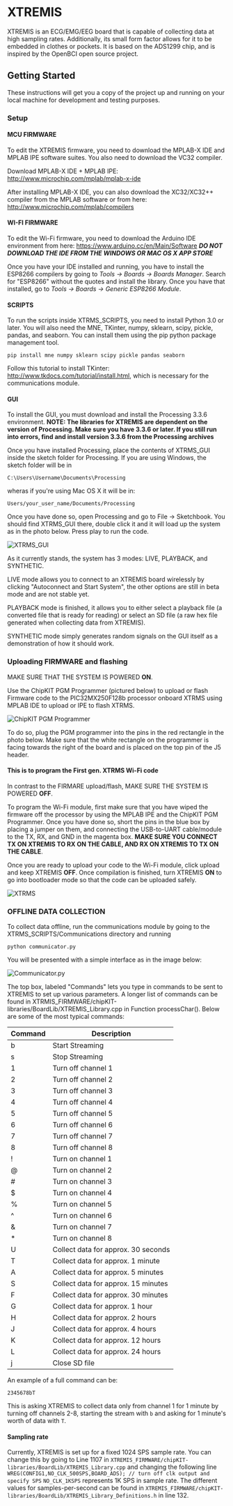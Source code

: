 
# XTREMIS 

XTREMIS is an ECG/EMG/EEG board that is capable of collecting data at high sampling rates. Additionally, its small form factor allows for it to be embedded in clothes or pockets. It is based on the ADS1299 chip, and is inspired by the OpenBCI open source project. 

## Getting Started

These instructions will get you a copy of the project up and running on your local machine for development and testing purposes. 

### Setup
#### MCU FIRMWARE

To edit the XTREMIS firmware, you need to download the MPLAB-X IDE and MPLAB IPE software suites. You also need to download the VC32 compiler.

Download MPLAB-X IDE + MPLAB IPE: http://www.microchip.com/mplab/mplab-x-ide

After installing MPLAB-X IDE, you can also download the XC32/XC32++ compiler from the MPLAB software or from here: http://www.microchip.com/mplab/compilers

#### WI-FI FIRMWARE

To edit the Wi-Fi firmware, you need to download the Arduino IDE environment from here: https://www.arduino.cc/en/Main/Software
***DO NOT DOWNLOAD THE IDE FROM THE WINDOWS OR MAC OS X APP STORE***

Once you have your IDE installed and running, you have to install the ESP8266 compilers by going to *Tools -> Boards -> Boards Manager*. Search for "ESP8266" without the quotes and install the library. Once you have that installed, go to *Tools -> Boards -> Generic ESP8266 Module*.

#### SCRIPTS

To run the scripts inside XTRMS_SCRIPTS, you need to install Python 3.0 or later. You will also need the MNE, TKinter, numpy, sklearn, scipy, pickle, pandas, and seaborn. You can install them using the pip python package management tool.  

```
pip install mne numpy sklearn scipy pickle pandas seaborn
```
Follow this tutorial to install TKinter: http://www.tkdocs.com/tutorial/install.html, which is necessary for the communications module.

#### GUI
To install the GUI, you must download and install the Processing 3.3.6 environment. **NOTE: The libraries for XTREMIS are dependent on the version of Processing. Make sure you have 3.3.6 or later. If you still run into errors, find and install version 3.3.6 from the Processing archives**

Once you have installed Processing, place the contents of XTRMS_GUI inside the sketch folder for Processing. If you are using Windows, the sketch folder will be in 

```
C:\Users\Username\Documents\Processing
```
wheras if you're using Mac OS X it will be in:

```
Users/your_user_name/Documents/Processing
```

Once you have done so, open Processing and go to File -> Sketchbook. You should find XTRMS_GUI there, double click it and it will load up the system as in the photo below. Press play to run the code. 

![XTRMS_GUI](https://i.imgur.com/VVOuvoZ.png)

As it currently stands, the system has 3 modes: LIVE, PLAYBACK, and SYNTHETIC. 

LIVE mode allows you to connect to an XTREMIS board wirelessly by clicking "Autoconnect and Start System", the other options are still in beta mode and are not stable yet. 

PLAYBACK mode is finished, it allows you to either select a playback file (a converted file that is ready for reading) or select an SD file (a raw hex file generated when collecting data from XTREMIS). 

SYNTHETIC mode simply generates random signals on the GUI itself as a demonstration of how it should work. 

### Uploading FIRMWARE and flashing

MAKE SURE THAT THE SYSTEM IS POWERED **ON**. 

Use the ChipKIT PGM Programmer (pictured below) to upload or flash Firmware code to the PIC32MX250F128b processor onboard XTRMS using MPLAB IDE to upload or IPE to flash XTRMS. 

![ChipKIT PGM Programmer](http://chipkit.net/wp-content/uploads/2017/02/chipKIT-Programmer-obl-500-big-500x350.png)
 
To do so, plug the PGM programmer into the pins in the red rectangle in the photo below. Make sure that the white rectangle on the programmer is facing towards the right of the board and is placed on the top pin of the J5 header.  

#### This is to program the First gen. XTRMS Wi-Fi code
In contrast to the FIRMARE upload/flash, MAKE SURE THE SYSTEM IS POWERED **OFF**.

To program the Wi-Fi module, first make sure that you have wiped the firmware off the processor by using the MPLAB IPE and the ChipKIT PGM Programmer. Once you have done so, short the pins in the blue box by placing a jumper on them, and connecting the USB-to-UART cable/module to the TX, RX, and GND in the magenta box. **MAKE SURE YOU CONNECT TX ON XTREMIS TO RX ON THE CABLE, AND RX ON XTREMIS TO TX ON THE CABLE**.

Once you are ready to upload your code to the Wi-Fi module, click upload and keep XTREMIS **OFF**. Once compilation is finished, turn XTREMIS **ON** to go into bootloader mode so that the code can be uploaded safely. 
 
![XTRMS](https://i.imgur.com/mSIYlfm.jpg)


### OFFLINE DATA COLLECTION

To collect data offline, run the communications module by going to the XTRMS_SCRIPTS/Communications directory and running 

``` 
python communicator.py
```

You will be presented with a simple interface as in the image below:

![Communicator.py](https://i.imgur.com/GWiK0zY.png)

The top box, labeled "Commands" lets you type in commands to be sent to XTREMIS to set up various parameters. A longer list of commands can be found in XTRMIS_FIRMWARE/chipKIT-libraries/BoardLib/XTREMIS_Library.cpp in Function processChar(). Below are some of the most typical commands:

| Command | Description |
| --- | --- |
| b | Start Streaming    |
| s | Stop Streaming     |
| 1 | Turn off channel 1 |
| 2 | Turn off channel 2 |
| 3 | Turn off channel 3 |
| 4 | Turn off channel 4 |
| 5 | Turn off channel 5 |
| 6 | Turn off channel 6 |
| 7 | Turn off channel 7 |
| 8 | Turn off channel 8 |
| ! | Turn on channel 1 |
| @ | Turn on channel 2 |
| # | Turn on channel 3 |
| $ | Turn on channel 4 |
| % | Turn on channel 5 |
| ^ | Turn on channel 6 |
| & | Turn on channel 7 |
| * | Turn on channel 8 |
| U | Collect data for approx. 30 seconds |
| T | Collect data for approx. 1 minute   |
| A | Collect data for approx. 5 minutes  |
| S | Collect data for approx. 15 minutes |
| F | Collect data for approx. 30 minutes |
| G | Collect data for approx. 1 hour     |
| H | Collect data for approx. 2 hours    |
| J | Collect data for approx. 4 hours    |
| K | Collect data for approx. 12 hours   |
| L | Collect data for approx. 24 hours   |
| j | Close SD file                       | 

An example of a full command can be:

```
2345678bT
```
This is asking XTREMIS to collect data only from channel 1 for 1 minute by turning off channels 2-8, starting the stream with `b` and asking for 1 minute's worth of data with `T`.


#### Sampling rate
Currently, XTREMIS is set up for a fixed 1024 SPS sample rate. You can change this by going to Line 1107 in `XTREMIS_FIRMWARE/chipKIT-libraries/BoardLib/XTREMIS_Library.cpp` and changing the following line
`
WREG(CONFIG1,NO_CLK_500SPS,BOARD_ADS); // turn off clk output and specify SPS
`
`NO_CLK_1KSPS` represents 1K SPS in sample rate. The different values for samples-per-second can be found in `XTREMIS_FIRMWARE/chipKIT-libraries/BoardLib/XTREMIS_Library_Definitions.h` in line 132. 


